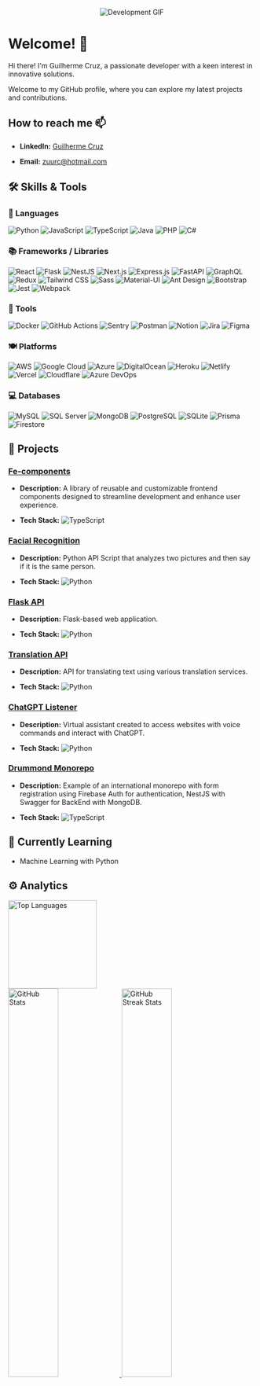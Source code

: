 <p align="center">
  <img src="https://trello-attachments.s3.amazonaws.com/5d7e8031eaec3e42c24aade0/5f0a309642c1865c609c1cac/90786249d0f501a332057f8db5f01ac3/bc9853a836254c4e926b405fa665ba19.gif" alt="Development GIF">
</p>

# Welcome! 👋

Hi there! I'm Guilherme Cruz, a passionate developer with a keen interest in innovative solutions. 

Welcome to my GitHub profile, where you can explore my latest projects and contributions.

## How to reach me 📫

- **LinkedIn:** [Guilherme Cruz](https://www.linkedin.com/in/guilherme-cruz-a6146a72/)
  
- **Email:** [zuurc@hotmail.com](mailto:zuurc@hotmail.com)

## 🛠️ Skills & Tools

### 👅 Languages
![Python](https://img.shields.io/badge/-Python-333333?style=flat&logo=python)
![JavaScript](https://img.shields.io/badge/-JavaScript-333333?style=flat&logo=javascript)
![TypeScript](https://img.shields.io/badge/-TypeScript-333333?style=flat&logo=typescript)
![Java](https://img.shields.io/badge/-Java-333333?style=flat&logo=java)
![PHP](https://img.shields.io/badge/-PHP-333333?style=flat&logo=php)
![C#](https://img.shields.io/badge/-C%23-333333?style=flat&logo=c-sharp)

### 📚 Frameworks / Libraries
![React](https://img.shields.io/badge/-React-333333?style=flat&logo=react)
![Flask](https://img.shields.io/badge/-Flask-333333?style=flat&logo=flask)
![NestJS](https://img.shields.io/badge/-NestJS-333333?style=flat&logo=nestjs)
![Next.js](https://img.shields.io/badge/-Next.js-333333?style=flat&logo=next.js)
![Express.js](https://img.shields.io/badge/-Express.js-333333?style=flat&logo=express)
![FastAPI](https://img.shields.io/badge/-FastAPI-333333?style=flat&logo=fastapi)
![GraphQL](https://img.shields.io/badge/-GraphQL-333333?style=flat&logo=graphql)
![Redux](https://img.shields.io/badge/-Redux-333333?style=flat&logo=redux)
![Tailwind CSS](https://img.shields.io/badge/-Tailwind%20CSS-333333?style=flat&logo=tailwind-css)
![Sass](https://img.shields.io/badge/-Sass-333333?style=flat&logo=sass)
![Material-UI](https://img.shields.io/badge/-Material%20UI-333333?style=flat&logo=material-ui)
![Ant Design](https://img.shields.io/badge/-Ant%20Design-333333?style=flat&logo=ant-design)
![Bootstrap](https://img.shields.io/badge/-Bootstrap-333333?style=flat&logo=bootstrap)
![Jest](https://img.shields.io/badge/-Jest-333333?style=flat&logo=jest)
![Webpack](https://img.shields.io/badge/-Webpack-333333?style=flat&logo=webpack)

### 🧰 Tools
![Docker](https://img.shields.io/badge/-Docker-333333?style=flat&logo=docker)
![GitHub Actions](https://img.shields.io/badge/-GitHub%20Actions-333333?style=flat&logo=github-actions)
![Sentry](https://img.shields.io/badge/-Sentry-333333?style=flat&logo=sentry)
![Postman](https://img.shields.io/badge/-Postman-333333?style=flat&logo=postman)
![Notion](https://img.shields.io/badge/-Notion-333333?style=flat&logo=notion)
![Jira](https://img.shields.io/badge/-Jira-333333?style=flat&logo=jira)
![Figma](https://img.shields.io/badge/-Figma-333333?style=flat&logo=figma)

### 🍽️ Platforms
![AWS](https://img.shields.io/badge/-AWS-333333?style=flat&logo=amazon-aws)
![Google Cloud](https://img.shields.io/badge/-Google%20Cloud-333333?style=flat&logo=google-cloud)
![Azure](https://img.shields.io/badge/-Azure-333333?style=flat&logo=microsoft-azure)
![DigitalOcean](https://img.shields.io/badge/-DigitalOcean-333333?style=flat&logo=digitalocean)
![Heroku](https://img.shields.io/badge/-Heroku-333333?style=flat&logo=heroku)
![Netlify](https://img.shields.io/badge/-Netlify-333333?style=flat&logo=netlify)
![Vercel](https://img.shields.io/badge/-Vercel-333333?style=flat&logo=vercel)
![Cloudflare](https://img.shields.io/badge/-Cloudflare-333333?style=flat&logo=cloudflare)
![Azure DevOps](https://img.shields.io/badge/-Azure%20DevOps-333333?style=flat&logo=azure-devops)

### 💻 Databases
![MySQL](https://img.shields.io/badge/-MySQL-333333?style=flat&logo=mysql)
![SQL Server](https://img.shields.io/badge/-SQL%20Server-333333?style=flat&logo=microsoft-sql-server)
![MongoDB](https://img.shields.io/badge/-MongoDB-333333?style=flat&logo=mongodb)
![PostgreSQL](https://img.shields.io/badge/-PostgreSQL-333333?style=flat&logo=postgresql)
![SQLite](https://img.shields.io/badge/-SQLite-333333?style=flat&logo=sqlite)
![Prisma](https://img.shields.io/badge/-Prisma-333333?style=flat&logo=prisma)
![Firestore](https://img.shields.io/badge/-Firestore-333333?style=flat&logo=firebase)


## 🔭 Projects

### [Fe-components](https://github.com/Guiziii/fe-components)
- **Description:** A library of reusable and customizable frontend components designed to streamline development and enhance user experience.
  
- **Tech Stack:** ![TypeScript](https://img.shields.io/badge/-TypeScript-333333?style=flat&logo=typescript)

### [Facial Recognition](https://github.com/Guiziii/FacialRecognition)
- **Description:** Python API Script that analyzes two pictures and then say if it is the same person.
  
- **Tech Stack:** ![Python](https://img.shields.io/badge/-Python-333333?style=flat&logo=python)

### [Flask API](https://github.com/Guiziii/flask)
- **Description:** Flask-based web application.
  
- **Tech Stack:** ![Python](https://img.shields.io/badge/-Python-333333?style=flat&logo=python)

### [Translation API](https://github.com/Guiziii/translationAPI)
- **Description:** API for translating text using various translation services.
  
- **Tech Stack:** ![Python](https://img.shields.io/badge/-Python-333333?style=flat&logo=python)


### [ChatGPT Listener](https://github.com/Guiziii/ChatGPTListener)
- **Description:** Virtual assistant created to access websites with voice commands and interact with ChatGPT.
  
- **Tech Stack:** ![Python](https://img.shields.io/badge/-Python-333333?style=flat&logo=python)

### [Drummond Monorepo](https://github.com/Guiziii/Drummond)
- **Description:** Example of an international monorepo with form registration using Firebase Auth for authentication, NestJS with Swagger for BackEnd with MongoDB.
  
- **Tech Stack:**
![TypeScript](https://img.shields.io/badge/-TypeScript-333333?style=flat&logo=typescript)

## 🌱 Currently Learning

- Machine Learning with Python

## ⚙️ Analytics 

<p align="left">
  <a href="https://github.com/Guiziii">
    <img height="180em" src="https://github-readme-stats-eight-theta.vercel.app/api/top-langs/?username=Guiziii&layout=compact&langs_count=8&theme=radical" alt="Top Languages">
    <br/>
    <img width="45%" src="https://github-readme-stats-git-masterrstaa-rickstaa.vercel.app/api?username=Guiziii&show_icons=true&locale=en&theme=radical" alt="GitHub Stats" />
    <img width="45%" src="https://github-readme-streak-stats.herokuapp.com/?user=Guiziii&theme=radical" alt="GitHub Streak Stats" />
  </a>
</p>


